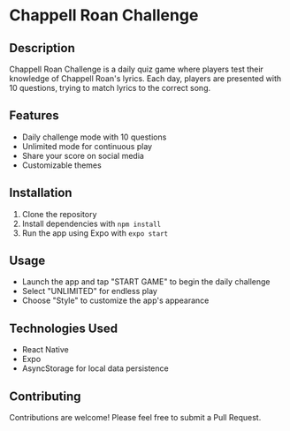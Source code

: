 # Chappell Roan Challenge

## Description

Chappell Roan Challenge is a daily quiz game where players test their knowledge of Chappell Roan's lyrics. Each day, players are presented with 10 questions, trying to match lyrics to the correct song.

## Features

- Daily challenge mode with 10 questions
- Unlimited mode for continuous play
- Share your score on social media
- Customizable themes

## Installation

1. Clone the repository
2. Install dependencies with `npm install`
3. Run the app using Expo with `expo start`

## Usage

- Launch the app and tap "START GAME" to begin the daily challenge
- Select "UNLIMITED" for endless play
- Choose "Style" to customize the app's appearance

## Technologies Used

- React Native
- Expo
- AsyncStorage for local data persistence

## Contributing

Contributions are welcome! Please feel free to submit a Pull Request.
